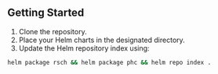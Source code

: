## Getting Started

1. Clone the repository.
2. Place your Helm charts in the designated directory.
3. Update the Helm repository index using:

```sh
helm package rsch && helm package phc && helm repo index .
```
